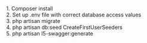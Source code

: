 <p align="left">
1. Composer install <br>
2. Set up .env file with correct database access values <br>
3. php artisan migrate <br>
4. php artisan db:seed CreateFirstUserSeeders <br>
5. php artisan l5-swagger:generate 
</p>

